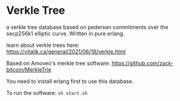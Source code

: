 Verkle Tree
===========

a verkle tree database based on pedersen commitments over the secp256k1 elliptic curve.
Written in pure erlang.

learn about verkle trees here:
https://vitalik.ca/general/2021/06/18/verkle.html

Based on Amoveo's merkle tree software:
https://github.com/zack-bitcoin/MerkleTrie


You need to install erlang first to use this database.

To run the software: ```sh start.sh```